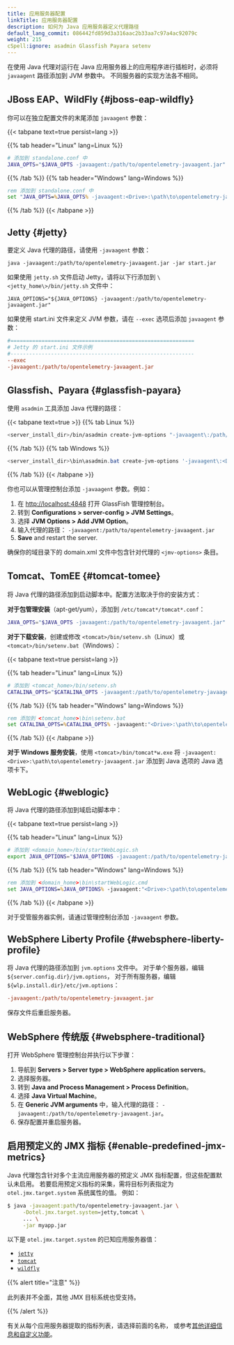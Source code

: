 ```yaml
---
title: 应用服务器配置
linkTitle: 应用服务器配置
description: 如何为 Java 应用服务器定义代理路径
default_lang_commit: 086442fd859d3a316aac2b33aa7c97a4ac92079c
weight: 215
cSpell:ignore: asadmin Glassfish Payara setenv
---
```


在使用 Java 代理对运行在 Java 应用服务器上的应用程序进行插桩时，必须将 `javaagent` 路径添加到 JVM 参数中。
不同服务器的实现方法各不相同。

## JBoss EAP、WildFly {#jboss-eap-wildfly}

你可以在独立配置文件的末尾添加 `javaagent` 参数：

{{< tabpane text=true persist=lang >}}

{{% tab header="Linux" lang=Linux %}}

```sh
# 添加到 standalone.conf 中
JAVA_OPTS="$JAVA_OPTS -javaagent:/path/to/opentelemetry-javaagent.jar"
```

{{% /tab %}} {{% tab header="Windows" lang=Windows %}}

```bat
rem 添加到 standalone.conf 中
set "JAVA_OPTS=%JAVA_OPTS% -javaagent:<Drive>:\path\to\opentelemetry-javaagent.jar"
```

{{% /tab %}} {{< /tabpane >}}

## Jetty {#jetty}

要定义 Java 代理的路径，请使用 `-javaagent` 参数：

```shell
java -javaagent:/path/to/opentelemetry-javaagent.jar -jar start.jar
```

如果使用 `jetty.sh` 文件启动 Jetty，请将以下行添加到 `\<jetty_home\>/bin/jetty.sh` 文件中：

```shell
JAVA_OPTIONS="${JAVA_OPTIONS} -javaagent:/path/to/opentelemetry-javaagent.jar"
```

如果使用 start.ini 文件来定义 JVM 参数，请在 `--exec` 选项后添加 `javaagent` 参数：

```ini
#===========================================================
# Jetty 的 start.ini 文件示例
#-----------------------------------------------------------
--exec
-javaagent:/path/to/opentelemetry-javaagent.jar
```

## Glassfish、Payara {#glassfish-payara}

使用 `asadmin` 工具添加 Java 代理的路径：

{{< tabpane text=true >}} {{% tab Linux %}}

```sh
<server_install_dir>/bin/asadmin create-jvm-options "-javaagent\:/path/to/opentelemetry-javaagent.jar"
```

{{% /tab %}} {{% tab Windows %}}

```powershell
<server_install_dir>\bin\asadmin.bat create-jvm-options '-javaagent\:<Drive>\:\\path\\to\\opentelemetry-javaagent.jar'
```

{{% /tab %}} {{< /tabpane >}}

你也可以从管理控制台添加 `-javaagent` 参数。例如：

1.  在 <http://localhost:4848> 打开 GlassFish 管理控制台。
2.  转到 **Configurations > server-config > JVM Settings**。
3.  选择 **JVM Options > Add JVM Option**。
4.  输入代理的路径：
    `-javaagent:/path/to/opentelemetry-javaagent.jar`
5.  **Save** and restart the server.

确保你的域目录下的 domain.xml 文件中包含针对代理的 `<jmv-options>` 条目。

## Tomcat、TomEE {#tomcat-tomee}

将 Java 代理的路径添加到启动脚本中。配置方法取决于你的安装方式：

**对于包管理安装**（apt-get/yum），添加到 `/etc/tomcat*/tomcat*.conf`：

```sh
JAVA_OPTS="$JAVA_OPTS -javaagent:/path/to/opentelemetry-javaagent.jar"
```

**对于下载安装**，创建或修改 `<tomcat>/bin/setenv.sh`（Linux）或 `<tomcat>/bin/setenv.bat`（Windows）：

{{< tabpane text=true persist=lang >}}

{{% tab header="Linux" lang=Linux %}}

```sh
# 添加到 <tomcat_home>/bin/setenv.sh
CATALINA_OPTS="$CATALINA_OPTS -javaagent:/path/to/opentelemetry-javaagent.jar"
```

{{% /tab %}} {{% tab header="Windows" lang=Windows %}}

```bat
rem 添加到 <tomcat_home>\bin\setenv.bat
set CATALINA_OPTS=%CATALINA_OPTS% -javaagent:"<Drive>:\path\to\opentelemetry-javaagent.jar"
```

{{% /tab %}} {{< /tabpane >}}

**对于 Windows 服务安装**，使用 `<tomcat>/bin/tomcat*w.exe` 将 `-javaagent:<Drive>:\path\to\opentelemetry-javaagent.jar` 添加到 Java 选项的 Java 选项卡下。

## WebLogic {#weblogic}

将 Java 代理的路径添加到域启动脚本中：

{{< tabpane text=true persist=lang >}}

{{% tab header="Linux" lang=Linux %}}

```sh
# 添加到 <domain_home>/bin/startWebLogic.sh
export JAVA_OPTIONS="$JAVA_OPTIONS -javaagent:/path/to/opentelemetry-javaagent.jar"
```

{{% /tab %}} {{% tab header="Windows" lang=Windows %}}

```bat
rem 添加到 <domain_home>\bin\startWebLogic.cmd
set JAVA_OPTIONS=%JAVA_OPTIONS% -javaagent:"<Drive>:\path\to\opentelemetry-javaagent.jar"
```

{{% /tab %}} {{< /tabpane >}}

对于受管服务器实例，请通过管理控制台添加 `-javaagent` 参数。

## WebSphere Liberty Profile {#websphere-liberty-profile}

将 Java 代理的路径添加到 `jvm.options` 文件中。
对于单个服务器，编辑 `${server.config.dir}/jvm.options`，
对于所有服务器，编辑 `${wlp.install.dir}/etc/jvm.options`：

```ini
-javaagent:/path/to/opentelemetry-javaagent.jar
```

保存文件后重启服务器。

## WebSphere 传统版 {#websphere-traditional}

打开 WebSphere 管理控制台并执行以下步骤：

<!-- markdownlint-disable blanks-around-fences -->

1.  导航到 **Servers > Server type > WebSphere application servers**。
2.  选择服务器。
3.  转到 **Java and Process Management > Process Definition**。
4.  选择 **Java Virtual Machine**。
5.  在 **Generic JVM arguments** 中，输入代理的路径：
    `-javaagent:/path/to/opentelemetry-javaagent.jar`。
6.  保存配置并重启服务器。

## 启用预定义的 JMX 指标 {#enable-predefined-jmx-metrics}

Java 代理包含针对多个主流应用服务器的预定义 JMX 指标配置，但这些配置默认未启用。
若要启用预定义指标的采集，需将目标列表指定为 `otel.jmx.target.system` 系统属性的值。
例如：

```bash
$ java -javaagent:path/to/opentelemetry-javaagent.jar \
     -Dotel.jmx.target.system=jetty,tomcat \
     ... \
     -jar myapp.jar
```

以下是 `otel.jmx.target.system` 的已知应用服务器值：

- [`jetty`](https://github.com/open-telemetry/opentelemetry-java-instrumentation/blob/main/instrumentation/jmx-metrics/library/jetty.md)
- [`tomcat`](https://github.com/open-telemetry/opentelemetry-java-instrumentation/blob/main/instrumentation/jmx-metrics/library/tomcat.md)
- [`wildfly`](https://github.com/open-telemetry/opentelemetry-java-instrumentation/blob/main/instrumentation/jmx-metrics/library/wildfly.md)

{{% alert title="注意" %}}

此列表并不全面，其他 JMX 目标系统也受支持。

{{% /alert %}}

有关从每个应用服务器提取的指标列表，请选择前面的名称，
或参考[其他详细信息和自定义功能](https://github.com/open-telemetry/opentelemetry-java-instrumentation/tree/main/instrumentation/jmx-metrics#predefined-metrics)。